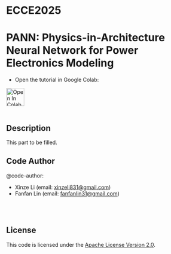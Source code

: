 # ECCE2025

# PANN: Physics-in-Architecture Neural Network for Power Electronics Modeling

* Open the tutorial in Google Colab:<br>
<a href="https://colab.research.google.com/github/xinzelee/ECCE2025/blob/main/ECCE2025_tutorial.ipynb" target="_blank">
  <img src="https://colab.research.google.com/assets/colab-badge.svg" alt="Open In Colab" style="height:48px;">
</a>
<br><br>

## Description
This part to be filled.

## Code Author
@code-author: <br>
* Xinze Li (email: xinzeli831@gmail.com)
* Fanfan Lin (email: fanfanlin31@gmail.com)

<br><br>
## License

This code is licensed under the [Apache License Version 2.0](./LICENSE).